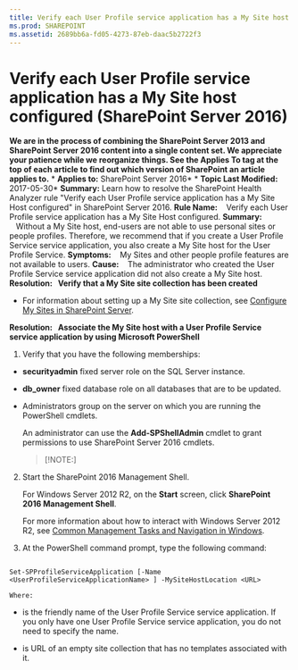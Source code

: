 ```yaml
---
title: Verify each User Profile service application has a My Site host configured (SharePoint Server 2016)
ms.prod: SHAREPOINT
ms.assetid: 2689bb6a-fd05-4273-87eb-daac5b2722f3
---
```



# Verify each User Profile service application has a My Site host configured (SharePoint Server 2016)
 **We are in the process of combining the SharePoint Server 2013 and SharePoint Server 2016 content into a single content set. We appreciate your patience while we reorganize things. See the Applies To tag at the top of each article to find out which version of SharePoint an article applies to.** * **Applies to:** SharePoint Server 2016*  * **Topic Last Modified:** 2017-05-30* **Summary:** Learn how to resolve the SharePoint Health Analyzer rule "Verify each User Profile service application has a My Site Host configured" in SharePoint Server 2016. **Rule Name:**    Verify each User Profile service application has a My Site Host configured. **Summary:**    Without a My Site host, end-users are not able to use personal sites or people profiles. Therefore, we recommend that if you create a User Profile Service service application, you also create a My Site host for the User Profile Service. **Symptoms:**    My Sites and other people profile features are not available to users. **Cause:**    The administrator who created the User Profile Service service application did not also create a My Site host. **Resolution:   Verify that a My Site site collection has been created**
- For information about setting up a My Site site collection, see  [Configure My Sites in SharePoint Server](html/configure-my-sites-in-sharepoint-server.md).
    
  
 **Resolution:   Associate the My Site host with a User Profile Service service application by using Microsoft PowerShell**
1. Verify that you have the following memberships:
    
  - **securityadmin** fixed server role on the SQL Server instance.
    
  
  - **db_owner** fixed database role on all databases that are to be updated.
    
  
  - Administrators group on the server on which you are running the PowerShell cmdlets.
    
  

    An administrator can use the **Add-SPShellAdmin** cmdlet to grant permissions to use SharePoint Server 2016 cmdlets.
    
    > [!NOTE:]
      
2. Start the SharePoint 2016 Management Shell.
    
    For Windows Server 2012 R2, on the **Start** screen, click **SharePoint 2016 Management Shell**.
    
    For more information about how to interact with Windows Server 2012 R2, see  [Common Management Tasks and Navigation in Windows](http://go.microsoft.com/fwlink/?LinkID=715712&amp;clcid=0x409).
    
  
3. At the PowerShell command prompt, type the following command:
    
  ```
  
Set-SPProfileServiceApplication [-Name <UserProfileServiceApplicationName> ] -MySiteHostLocation <URL>
  ```


    
    
    Where:
    
  -  *<UserProfileServiceApplicationName>*  is the friendly name of the User Profile Service service application. If you only have one User Profile Service service application, you do not need to specify the name.
    
  
  -  *<URL>*  is URL of an empty site collection that has no templates associated with it.
    
  

